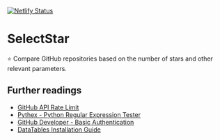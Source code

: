 [![Netlify Status](https://api.netlify.com/api/v1/badges/85d320bc-6ba7-473a-a155-5c9f7fb73a1f/deploy-status)](https://app.netlify.com/sites/charting/deploys)

# SelectStar

⭐️ Compare GitHub repositories based on the number of stars and other relevant parameters.

## Further readings

- [GitHub API Rate Limit](https://api.github.com/rate_limit)
- [Pythex - Python Regular Expression Tester](https://pythex.org/)
- [GitHub Developer - Basic Authentication](https://developer.github.com/v3/auth/#basic-authentication)
- [DataTables Installation Guide](https://datatables.net/manual/installation)

